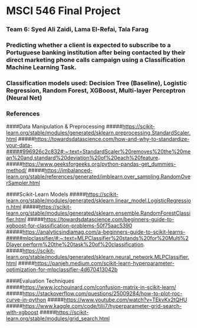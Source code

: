 # MSCI 546 Final Project
### Team 6: Syed Ali Zaidi, Lama El-Refai, Tala Farag
### Predicting whether a client is expected to subscribe to a Portuguese banking institution after being contacted by their direct marketing phone calls campaign using a Classification Machine Learning Task.
### Classification models used: Decision Tree (Baseline), Logistic Regression, Random Forest, XGBoost, Multi-layer Perceptron (Neural Net) 

### References 
####Data Manipulation & Preprocessing 
#####https://scikit-learn.org/stable/modules/generated/sklearn.preprocessing.StandardScaler.html 
#####https://towardsdatascience.com/how-and-why-to-standardize-your-data-#####996926c2c832#:~:text=StandardScaler%20removes%20the%20mean%20and,standard%20deviation%20of%20each%20feature.
#####https://www.geeksforgeeks.org/python-pandas-get_dummies-method/
#####https://imbalanced-learn.org/stable/references/generated/imblearn.over_sampling.RandomOverSampler.html

####Scikit-Learn Models 
#####https://scikit-learn.org/stable/modules/generated/sklearn.linear_model.LogisticRegression.html
#####https://scikit-learn.org/stable/modules/generated/sklearn.ensemble.RandomForestClassifier.html
#####https://towardsdatascience.com/beginners-guide-to-xgboost-for-classification-problems-50f75aac5390
#####https://analyticsindiamag.com/a-beginners-guide-to-scikit-learns-#####mlpclassifier/#:~:text=MLPClassifier%20stands%20for%20Multi%2Dlayer,perform%20the%20task%20of%20classification.
#####https://scikit-learn.org/stable/modules/generated/sklearn.neural_network.MLPClassifier.html
#####https://panjeh.medium.com/scikit-learn-hyperparameter-optimization-for-mlpclassifier-4d670413042b

####Evaluation Techniques  
#####https://www.jcchouinard.com/confusion-matrix-in-scikit-learn/
#####https://stackoverflow.com/questions/25009284/how-to-plot-roc-curve-in-python
#####https://www.youtube.com/watch?v=TEkvKx2tQHU
#####https://www.kaggle.com/code/tilii7/hyperparameter-grid-search-with-xgboost
#####https://scikit-learn.org/stable/modules/grid_search.html


